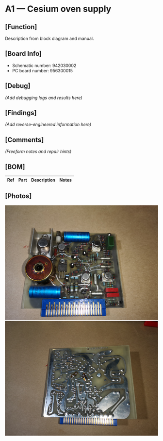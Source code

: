 # A1 — Cesium oven supply

## [Function]
Description from block diagram and manual.

## [Board Info]
- Schematic number: 942030002
- PC board number: 956300015

## [Debug]
*(Add debugging logs and results here)*

## [Findings]
*(Add reverse-engineered information here)*

## [Comments]
*(Freeform notes and repair hints)*

## [BOM]
| Ref | Part | Description | Notes |
|-----|------|-------------|-------|

## [Photos]
![Front view](A1_Front.jpg)  
![Back view](A1_Back.jpg)
